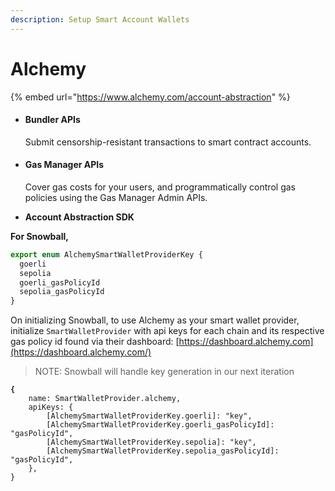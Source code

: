 ```yaml
---
description: Setup Smart Account Wallets
---
```


# Alchemy

{% embed url="https://www.alchemy.com/account-abstraction" %}

*   #### Bundler APIs

    Submit censorship-resistant transactions to smart contract accounts.
*   #### Gas Manager APIs

    Cover gas costs for your users, and programmatically control gas policies using the Gas Manager Admin APIs.
* **Account Abstraction SDK**

**For Snowball,**

```typescript
export enum AlchemySmartWalletProviderKey {
  goerli
  sepolia
  goerli_gasPolicyId 
  sepolia_gasPolicyId 
}
```

On initializing Snowball, to use Alchemy as your smart wallet provider, initialize `SmartWalletProvider` with api keys for each chain and its respective gas policy id found via their dashboard: [https://dashboard.alchemy.com](https://dashboard.alchemy.com/)

> NOTE: Snowball will handle key generation in our next iteration

<pre class="language-typescript"><code class="lang-typescript"><strong>{
</strong>    name: SmartWalletProvider.alchemy,
    apiKeys: {
        [AlchemySmartWalletProviderKey.goerli]: "key",
        [AlchemySmartWalletProviderKey.goerli_gasPolicyId]: "gasPolicyId",
        [AlchemySmartWalletProviderKey.sepolia]: "key",
        [AlchemySmartWalletProviderKey.sepolia_gasPolicyId]: "gasPolicyId",
    },
}
</code></pre>

